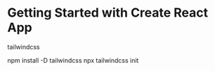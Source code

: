 # Getting Started with Create React App

tailwindcss

npm install -D tailwindcss
npx tailwindcss init